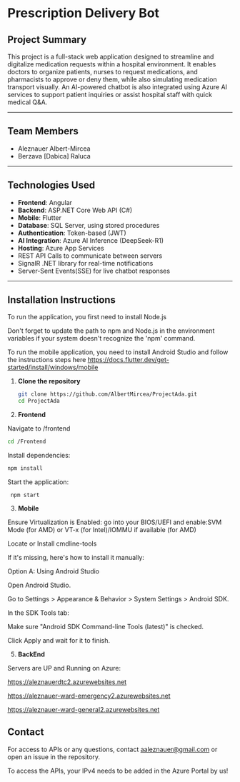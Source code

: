 # Prescription Delivery Bot

## Project Summary

This project is a full-stack web application designed to streamline and digitalize medication requests within a hospital environment. It enables doctors to organize patients, nurses to request medications, and pharmacists to approve or deny them, while also simulating medication transport visually. An AI-powered chatbot is also integrated using Azure AI services to support patient inquiries or assist hospital staff with quick medical Q&A.

---

## Team Members

- Aleznauer Albert-Mircea
- Berzava [Dabica] Raluca

---


## Technologies Used

- **Frontend**: Angular  
- **Backend**: ASP.NET Core Web API (C#)
- **Mobile**: Flutter 
- **Database**: SQL Server, using stored procedures  
- **Authentication**: Token-based (JWT)  
- **AI Integration**: Azure AI Inference (DeepSeek-R1)  
- **Hosting**: Azure App Services
- REST API Calls to communicate between servers
- SignalR .NET library for real-time notifications
- Server-Sent Events(SSE) for live chatbot responses


---

## Installation Instructions

To run the application, you first need to install Node.js

Don't forget to update the path to npm and Node.js in the environment variables if your system doesn't recognize the 'npm' command.

To run the mobile application, you need to install Android Studio and follow the instructions steps here https://docs.flutter.dev/get-started/install/windows/mobile


1. **Clone the repository**
   ```bash
   git clone https://github.com/AlbertMircea/ProjectAda.git
   cd ProjectAda
   
2. **Frontend**

   
Navigate to /frontend
   ```bash
   cd /Frontend
   ```
Install dependencies:
   ```bash
   npm install
   ```
Start the application:
  ```base
   npm start
  ```


3. **Mobile**
   
Ensure Virtualization is Enabled: go into your BIOS/UEFI and enable:SVM Mode (for AMD) or VT-x (for Intel)/IOMMU if available (for AMD)

Locate or Install cmdline-tools

   If it's missing, here's how to install it manually:
   
   Option A: Using Android Studio
   
   Open Android Studio.
   
   Go to Settings > Appearance & Behavior > System Settings > Android SDK.
   
   In the SDK Tools tab:
   
   Make sure "Android SDK Command-line Tools (latest)" is checked.
   
   Click Apply and wait for it to finish.
   
   
5. **BackEnd**


Servers are UP and Running on Azure:
   
https://aleznauerdtc2.azurewebsites.net

https://aleznauer-ward-emergency2.azurewebsites.net

https://aleznauer-ward-general2.azurewebsites.net



## Contact
For access to APIs or any questions, contact aaleznauer@gmail.com or open an issue in the repository.

To access the APIs, your IPv4 needs to be added in the Azure Portal by us!


   
